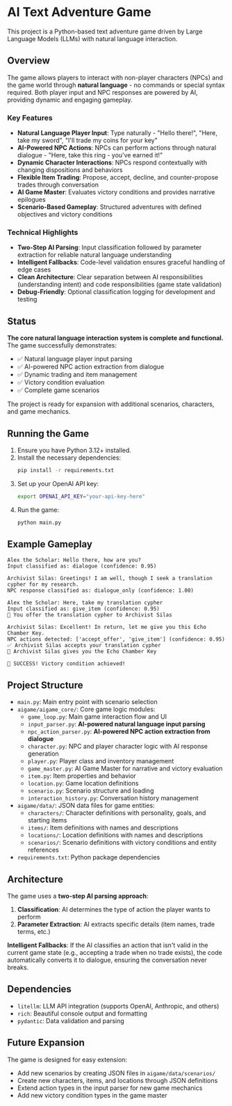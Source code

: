 # AI Text Adventure Game

This project is a Python-based text adventure game driven by Large Language Models (LLMs) with natural language interaction.

## Overview

The game allows players to interact with non-player characters (NPCs) and the game world through **natural language** - no commands or special syntax required. Both player input and NPC responses are powered by AI, providing dynamic and engaging gameplay. 

### Key Features

- **Natural Language Player Input**: Type naturally - "Hello there!", "Here, take my sword", "I'll trade my coins for your key"
- **AI-Powered NPC Actions**: NPCs can perform actions through natural dialogue - "Here, take this ring - you've earned it!"
- **Dynamic Character Interactions**: NPCs respond contextually with changing dispositions and behaviors
- **Flexible Item Trading**: Propose, accept, decline, and counter-propose trades through conversation
- **AI Game Master**: Evaluates victory conditions and provides narrative epilogues
- **Scenario-Based Gameplay**: Structured adventures with defined objectives and victory conditions

### Technical Highlights

- **Two-Step AI Parsing**: Input classification followed by parameter extraction for reliable natural language understanding
- **Intelligent Fallbacks**: Code-level validation ensures graceful handling of edge cases
- **Clean Architecture**: Clear separation between AI responsibilities (understanding intent) and code responsibilities (game state validation)
- **Debug-Friendly**: Optional classification logging for development and testing

## Status

**The core natural language interaction system is complete and functional.** The game successfully demonstrates:
- ✅ Natural language player input parsing
- ✅ AI-powered NPC action extraction from dialogue
- ✅ Dynamic trading and item management
- ✅ Victory condition evaluation
- ✅ Complete game scenarios

The project is ready for expansion with additional scenarios, characters, and game mechanics.

## Running the Game

1. Ensure you have Python 3.12+ installed.
2. Install the necessary dependencies:
   ```bash
   pip install -r requirements.txt
   ```
3. Set up your OpenAI API key:
   ```bash
   export OPENAI_API_KEY="your-api-key-here"
   ```
4. Run the game:
   ```bash
   python main.py
   ```

## Example Gameplay

```
Alex the Scholar: Hello there, how are you?
Input classified as: dialogue (confidence: 0.95)

Archivist Silas: Greetings! I am well, though I seek a translation cypher for my research.
NPC response classified as: dialogue_only (confidence: 1.00)

Alex the Scholar: Here, take my translation cypher
Input classified as: give_item (confidence: 0.95)
💝 You offer the translation cypher to Archivist Silas

Archivist Silas: Excellent! In return, let me give you this Echo Chamber Key.
NPC actions detected: ['accept_offer', 'give_item'] (confidence: 0.95)
✅ Archivist Silas accepts your translation cypher
🎁 Archivist Silas gives you the Echo Chamber Key

🎉 SUCCESS! Victory condition achieved!
```

## Project Structure

- `main.py`: Main entry point with scenario selection
- `aigame/aigame_core/`: Core game logic modules:
  - `game_loop.py`: Main game interaction flow and UI
  - `input_parser.py`: **AI-powered natural language input parsing**
  - `npc_action_parser.py`: **AI-powered NPC action extraction from dialogue**
  - `character.py`: NPC and player character logic with AI response generation
  - `player.py`: Player class and inventory management
  - `game_master.py`: AI Game Master for narrative and victory evaluation
  - `item.py`: Item properties and behavior
  - `location.py`: Game location definitions
  - `scenario.py`: Scenario structure and loading
  - `interaction_history.py`: Conversation history management
- `aigame/data/`: JSON data files for game entities:
  - `characters/`: Character definitions with personality, goals, and starting items
  - `items/`: Item definitions with names and descriptions
  - `locations/`: Location definitions with names and descriptions
  - `scenarios/`: Scenario definitions with victory conditions and entity references
- `requirements.txt`: Python package dependencies

## Architecture

The game uses a **two-step AI parsing approach**:

1. **Classification**: AI determines the type of action the player wants to perform
2. **Parameter Extraction**: AI extracts specific details (item names, trade terms, etc.)

**Intelligent Fallbacks**: If the AI classifies an action that isn't valid in the current game state (e.g., accepting a trade when no trade exists), the code automatically converts it to dialogue, ensuring the conversation never breaks.

## Dependencies

- `litellm`: LLM API integration (supports OpenAI, Anthropic, and others)
- `rich`: Beautiful console output and formatting
- `pydantic`: Data validation and parsing

## Future Expansion

The game is designed for easy extension:
- Add new scenarios by creating JSON files in `aigame/data/scenarios/`
- Create new characters, items, and locations through JSON definitions
- Extend action types in the input parser for new game mechanics
- Add new victory condition types in the game master